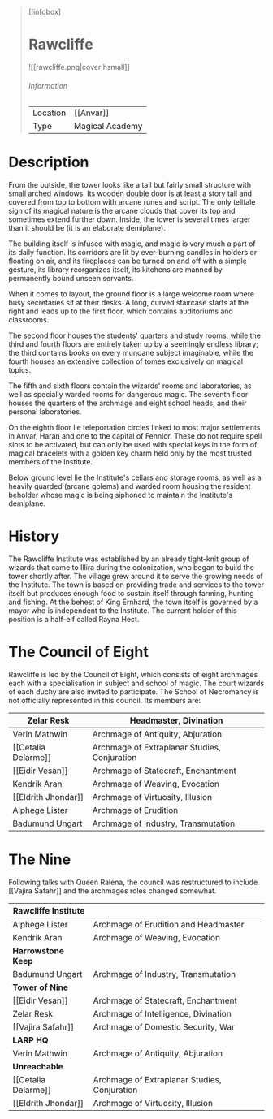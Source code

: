 
> [!infobox]
> # Rawcliffe
> ![[rawcliffe.png|cover hsmall]]
> ###### Information
> | | |
> |---|---|
> | Location | [[Anvar]] |
> | Type | Magical Academy |


# Description

From the outside, the tower looks like a tall but fairly small structure with small arched windows. Its wooden double door is at least a story tall and covered from top to bottom with arcane runes and script. The only telltale sign of its magical nature is the arcane clouds that cover its top and sometimes extend further down. Inside, the tower is several times larger than it should be (it is an elaborate demiplane).

The building itself is infused with magic, and magic is very much a part of its daily function. Its corridors are lit by ever-burning candles in holders or floating on air, and its fireplaces can be turned on and off with a simple gesture, its library reorganizes itself, its kitchens are manned by permanently bound unseen servants.

When it comes to layout, the ground floor is a large welcome room where busy secretaries sit at their desks. A long, curved staircase starts at the right and leads up to the first floor, which contains auditoriums and classrooms. 

The second floor houses the students' quarters and study rooms, while the third and fourth floors are entirely taken up by a seemingly endless library; the third contains books on every mundane subject imaginable, while the fourth houses an extensive collection of tomes exclusively on magical topics. 

The fifth and sixth floors contain the wizards' rooms and laboratories, as well as specially warded rooms for dangerous magic. The seventh floor houses the quarters of the archmage and eight school heads, and their personal laboratories. 

On the eighth floor lie teleportation circles linked to most major settlements in Anvar, Haran and one to the capital of Fennlor. These do not require spell slots to be activated, but can only be used with special keys in the form of magical bracelets with a golden key charm held only by the most trusted members of the Institute.

Below ground level lie the Institute's cellars and storage rooms, as well as a heavily guarded (arcane golems) and warded room housing the resident beholder whose magic is being siphoned to maintain the Institute's demiplane.


# History

The Rawcliffe Institute was established by an already tight-knit group of wizards that came to Illira during the colonization, who began to build the tower shortly after. The village grew around it to serve the growing needs of the Institute. The town is based on providing trade and services to the tower itself but produces enough food to sustain itself through farming, hunting and fishing. At the behest of King Ernhard, the town itself is governed by a mayor who is independent to the Institute. The current holder of this position is a half-elf called Rayna Hect.


# The Council of Eight

Rawcliffe is led by the Council of Eight, which consists of eight archmages each with a specialisation in subject and school of magic. The court wizards of each duchy are also invited to participate. The School of Necromancy is not officially represented in this council. Its members are:

| Zelar Resk      | Headmaster, Divination                       |
|-----------------|----------------------------------------------|
| Verin Mathwin   | Archmage of Antiquity, Abjuration            |
| [[Cetalia Delarme]] | Archmage of Extraplanar Studies, Conjuration |
| [[Eidir Vesan]]     | Archmage of Statecraft, Enchantment          |
| Kendrik Aran    | Archmage of Weaving, Evocation               |
| [[Eldrith Jhondar]] | Archmage of Virtuosity, Illusion             |
| Alphege Lister  | Archmage of Erudition                        |
| Badumund Ungart | Archmage of Industry, Transmutation          |


# The Nine

Following talks with Queen Ralena, the council was restructured to include [[Vajira Safahr]] and the archmages roles changed somewhat.

| **Rawcliffe Institute** |                                             |
|-------------------------|----------------------------------------------|
| Alphege Lister          | Archmage of Erudition and Headmaster         |
| Kendrik Aran            | Archmage of Weaving, Evocation               |
| **Harrowstone Keep**    |                                             |
| Badumund Ungart         | Archmage of Industry, Transmutation          |
| **Tower of Nine**       |                                             |
| [[Eidir Vesan]]             | Archmage of Statecraft, Enchantment          |
| Zelar Resk              | Archmage of Intelligence, Divination         |
| [[Vajira Safahr]]           | Archmage of Domestic Security, War           |
| **LARP HQ**             |                                             |
| Verin Mathwin           | Archmage of Antiquity, Abjuration            |
| **Unreachable**         |                                             |
| [[Cetalia Delarme]]         | Archmage of Extraplanar Studies, Conjuration |
| [[Eldrith Jhondar]]         | Archmage of Virtuosity, Illusion             |